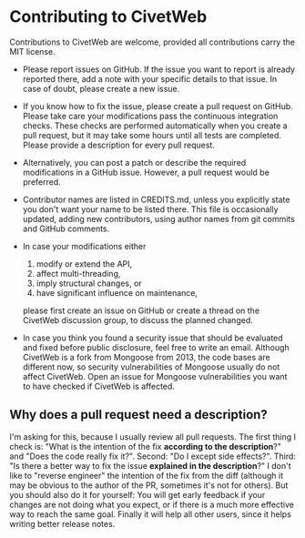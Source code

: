 Contributing to CivetWeb
====

Contributions to CivetWeb are welcome, provided all contributions carry the MIT license.

- Please report issues on GitHub. If the issue you want to report is already reported there, add a note with your specific details to that issue. In case of doubt, please create a new issue.
- If you know how to fix the issue, please create a pull request on GitHub. Please take care your modifications pass the continuous integration checks. These checks are performed automatically when you create a pull request, but it may take some hours until all tests are completed. Please provide a description for every pull request.
- Alternatively, you can post a patch or describe the required modifications in a GitHub issue.
However, a pull request would be preferred.
- Contributor names are listed in CREDITS.md, unless you explicitly state you don't want your name to be listed there. This file is occasionally updated, adding new contributors, using author names from git commits and GitHub comments.


- In case your modifications either
  1. modify or extend the API,
  2. affect multi-threading,
  3. imply structural changes,
  or
  4. have significant influence on maintenance,
  
  please first create an issue on GitHub or create a thread on the CivetWeb discussion group, to discuss the planned changed.

- In case you think you found a security issue that should be evaluated and fixed before public disclosure, feel free to write an email.  Although CivetWeb is a fork from Mongoose from 2013, the code bases are different now, so security vulnerabilities of Mongoose usually do not affect CivetWeb.  Open an issue for Mongoose vulnerabilities you want to have checked if CivetWeb is affected.


Why does a pull request need a description?
---

I'm asking for this, because I usually review all pull requests.
The first thing I check is: "What is the intention of the fix **according to the description**?" and "Does the code really fix it?".
Second: "Do I except side effects?".
Third: "Is there a better way to fix the issue **explained in the description**?"
I don't like to "reverse engineer" the intention of the fix from the diff (although it may be obvious to the author of the PR, sometimes it's not for others). But you should also do it for yourself: You will get early feedback if your changes are not doing what you expect, or if there is a much more effective way to reach the same goal. Finally it will help all other users, since it helps writing better release notes.
